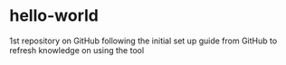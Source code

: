 # hello-world
1st repository on GitHub
following the initial set up guide from GitHub to refresh knowledge on using the tool
